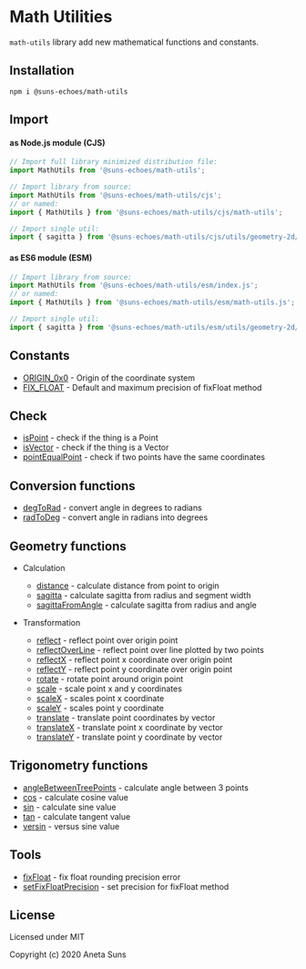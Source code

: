 Math Utilities
==============

`math-utils` library add new mathematical functions and constants.


Installation
------------

`npm i @suns-echoes/math-utils`


Import
------

#### as Node.js module (CJS)

```js
// Import full library minimized distribution file:
import MathUtils from '@suns-echoes/math-utils';

// Import library from source:
import MathUtils from '@suns-echoes/math-utils/cjs';
// or named:
import { MathUtils } from '@suns-echoes/math-utils/cjs/math-utils';

// Import single util:
import { sagitta } from '@suns-echoes/math-utils/cjs/utils/geometry-2d/calculate/sagitta';
```

#### as ES6 module (ESM)

```js
// Import library from source:
import MathUtils from '@suns-echoes/math-utils/esm/index.js';
// or named:
import { MathUtils } from '@suns-echoes/math-utils/esm/math-utils.js';

// Import single util:
import { sagitta } from '@suns-echoes/math-utils/esm/utils/geometry-2d/calculate/sagitta.js';
```

Constants
---------
* [ORIGIN_0x0](./docs/utils/constants.md#origin-of-the-coordinate-system) - Origin of the coordinate system
* [FIX_FLOAT](./docs/utils/constants.md#default-and-maximum-precision-of-fixFloat-method) - Default and maximum precision of fixFloat method


Check
-----
* [isPoint](./docs/utils/check/is-point.md) - check if the thing is a Point
* [isVector](./docs/utils/check/is-vector.md) - check if the thing is a Vector
* [pointEqualPoint](./docs/utils/check/point-equal-point.md) - check if two points have the same coordinates


Conversion functions
--------------------
* [degToRad](./docs/utils/convert/deg-to-rad.md) - convert angle in degrees to radians
* [radToDeg](./docs/utils/convert/rad-to-deg.md) - convert angle in radians into degrees


Geometry functions
------------------

* Calculation

	* [distance](./docs/utils/geometry/calculate/distance.md) - calculate distance from point to origin
	* [sagitta](./docs/utils/geometry/calculate/sagitta.md) - calculate sagitta from radius and segment width
	* [sagittaFromAngle](./docs/utils/geometry/calculate/sagitta-from-angle.md) - calculate sagitta from radius and angle

* Transformation

	* [reflect](./docs/utils/geometry/transform/reflect.md) - reflect point over origin point
	* [reflectOverLine](./docs/utils/geometry/transform/reflect-over-line.md) - reflect point over line plotted by two points
	* [reflectX](./docs/utils/geometry/transform/reflect-x.md) - reflect point x coordinate over origin point
	* [reflectY](./docs/utils/geometry/transform/reflect-y.md) - reflect point y coordinate over origin point
	* [rotate](./docs/utils/geometry/transform/rotate.md) - rotate point around origin point
	* [scale](./docs/utils/geometry/transform/scale.md) - scale point x and y coordinates
	* [scaleX](./docs/utils/geometry/transform/scale-x.md) - scales point x coordinate
	* [scaleY](./docs/utils/geometry/transform/scale-y.md) - scales point y coordinate
	* [translate](./docs/utils/geometry/transform/translate.md) - translate point coordinates by vector
	* [translateX](./docs/utils/geometry/transform/translate-x.md) - translate point x coordinate by vector
	* [translateY](./docs/utils/geometry/transform/translate-y.md) - translate point y coordinate by vector

Trigonometry functions
----------------------

* [angleBetweenTreePoints](./docs/utils/trigonometry/angle-between-tree-points.md) - calculate angle between 3 points
* [cos](./docs/utils/trigonometry/cos.md) - calculate cosine value
* [sin](./docs/utils/trigonometry/sin.md) - calculate sine value
* [tan](./docs/utils/trigonometry/tan.md) - calculate tangent value
* [versin](./docs/utils/trigonometry/versin.md) - versus sine value


Tools
-----
* [fixFloat](./docs/utils/tools/fix-float.md) - fix float rounding precision error
* [setFixFloatPrecision](./docs/utils/tools/set-fix-float-precision.md) - set precision for fixFloat method


License
-------

Licensed under MIT

Copyright (c) 2020 Aneta Suns
